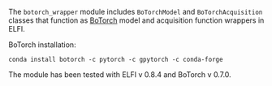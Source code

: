 The `botorch_wrapper` module includes `BoTorchModel` and `BoTorchAcquisition` classes that function as [BoTorch](https://botorch.org/) model and acquisition function wrappers in ELFI. 

BoTorch installation:

```
conda install botorch -c pytorch -c gpytorch -c conda-forge
```

The module has been tested with ELFI v 0.8.4 and BoTorch v 0.7.0.
